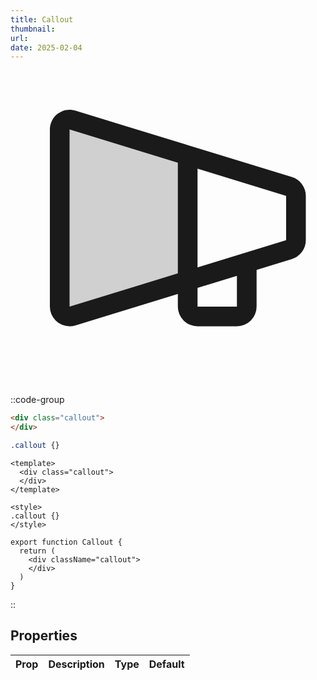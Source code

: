 ```yaml
---
title: Callout
thumbnail:
url:
date: 2025-02-04
---
```


<svg viewBox="0 0 256 256"><g fill="currentColor"><path d="M144 69.09v101.82l-93.76 28.76A8 8 0 0 1 40 192V48a8 8 0 0 1 10.24-7.67Z" opacity=".2"/><path d="m228.54 86.66l-176.06-54A16 16 0 0 0 32 48v144a16 16 0 0 0 16 16a16 16 0 0 0 4.52-.65L136 181.73V192a16 16 0 0 0 16 16h32a16 16 0 0 0 16-16v-29.9l28.54-8.75A16.09 16.09 0 0 0 240 138v-36a16.09 16.09 0 0 0-11.46-15.34M136 165l-88 27V48l88 27Zm48 27h-32v-15.18l32-9.82Zm40-54h-.11L152 160.08V79.92l71.89 22h.11v36Z"/></g></svg>

::code-group

```html [callout.html]
<div class="callout">
</div>
```

```css [callout.css]
.callout {}
```

```vue [callout.vue]
<template>
  <div class="callout">
  </div>
</template>

<style>
.callout {}
</style>
```

```tsx [callout.tsx]
export function Callout {
  return (
    <div className="callout">
    </div>
  )
}
```

::

## Properties

| Prop | Description | Type | Default |
| ---- | ----------- | ---- | ------- |
